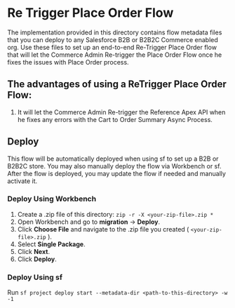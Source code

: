 # Re Trigger Place Order Flow

The implementation provided in this directory contains flow metadata files that you can deploy to any Salesforce B2B or B2B2C Commerce enabled org. Use these files to set up an end-to-end Re-Trigger Place Order flow that will let the Commerce Admin Re-trigger the Place Order Flow once he fixes the issues with Place Order process.

## The advantages of using a ReTrigger Place Order Flow:

1. It will let the Commerce Admin Re-trigger the Reference Apex API when he fixes any errors with the Cart to Order Summary Async Process.

## Deploy

This flow will be automatically deployed when using sf to set up a B2B or B2B2C store. You may also manually deploy the flow via Workbench or sf.
After the flow is deployed, you may update the flow if needed and manually activate it.

### Deploy Using Workbench

1.  Create a .zip file of this directory:
    `zip -r -X <your-zip-file>.zip *`
2.  Open Workbench and go to **migration** -> **Deploy**.
3.  Click **Choose File** and navigate to the .zip file you created ( `<your-zip-file>.zip` ).
4.  Select **Single Package**.
5.  Click **Next**.
6.  Click **Deploy**.

### Deploy Using sf

Run `sf project deploy start --metadata-dir <path-to-this-directory> -w -1`
